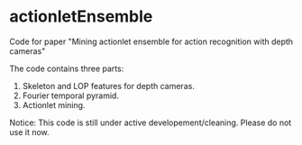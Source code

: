 actionletEnsemble
=================

Code for paper "Mining actionlet ensemble for action recognition with depth cameras"

The code contains three parts:
1) Skeleton and LOP features for depth cameras.
2) Fourier temporal pyramid.
3) Actionlet mining.


Notice: This code is still under active developement/cleaning. Please do not use it now.
